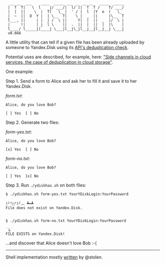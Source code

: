       __ __  ___    ____  _____ __  _  __ __   ____  _____
     |  T  T|   \  l    j/ ___/|  l/ ]|  T  T /    T/ ___/
     |  |  ||    \  |  T(   \_ |  ' / |  l  |Y  o  (   \_
     |  ~  ||  D  Y |  | \__  T|    \ |  _  ||     |\__  T
     l___, ||     | |  | /  \ ||     Y|  |  ||  _  |/  \ |
     |     !|     | j  l \    ||  .  ||  |  ||  |  |\    |
     l____/ l_____j|____j \___jl__j\_jl__j__jl__j__j \___j
     v0.666


A little utility that can tell if a given file has been already uploaded by
someone to Yandex.Disk using its [API's deduplication
check](http://api.yandex.com/disk/doc/dg/reference/put.xml).

Potential uses are described, for example, here: ["Side channels in cloud
services, the case of deduplication in cloud
storage"](http://www.pinkas.net/PAPERS/hps.pdf).

One example:

Step 1. Send a form to Alice and ask her to fill it and save it to her
Yandex.Disk.

*form.txt*:

    Alice, do you love Bob?  

    [ ] Yes  [ ] No


Step 2. Generate two files:

*form-yes.txt*:

    Alice, do you love Bob?  

    [x] Yes  [ ] No


*form-no.txt*:

    Alice, do you love Bob?

    [ ] Yes  [x] No

Step 3. Run `./ydiskhas.sh` on both files:

    $ ./ydiskhas.sh form-yes.txt YourYDiskLogin:YourPassword

    (╯°□°)╯︵ ┻━┻
    File does not exist on Yandex.Disk.


    $ ./ydiskhas.sh form-no.txt YourYDiskLogin:YourPassword

    ˙ ͜ʟ˙
    FILE EXISTS on Yandex.Disk!


...and discover that Alice doesn't love Bob :-(


---

Shell implementation mostly [written](https://github.com/dchest/ydiskhas/pull/1) by @stolen.
